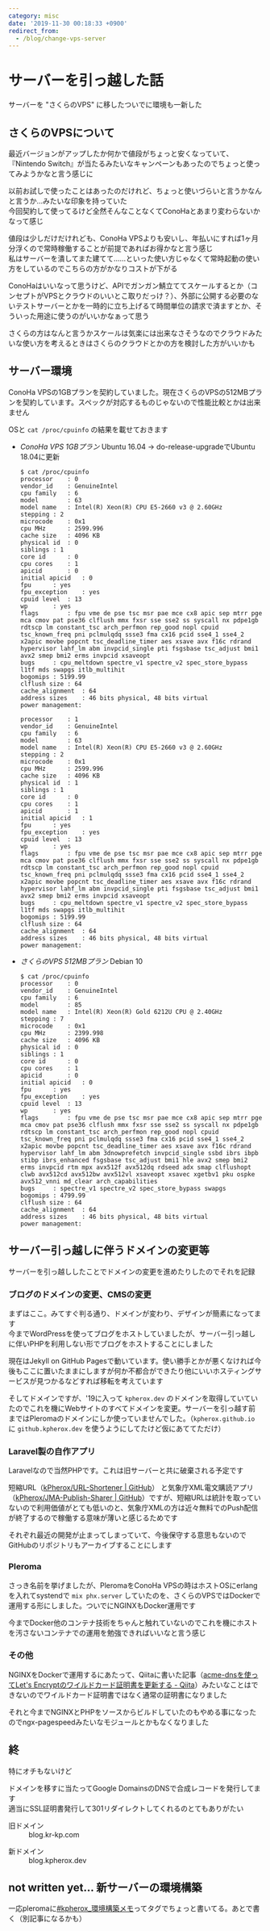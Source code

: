 ```yaml
---
category: misc
date: '2019-11-30 00:18:33 +0900'
redirect_from:
  - /blog/change-vps-server
---
```


# サーバーを引っ越した話

サーバーを "さくらのVPS" に移したついでに環境も一新した

<!--more-->


## さくらのVPSについて
最近バージョンがアップしたか何かで値段がちょっと安くなっていて、『Nintendo Switch』が当たるみたいなキャンペーンもあったのでちょっと使ってみようかなと言う感じに

以前お試しで使ったことはあったのだけれど、ちょっと使いづらいと言うかなんと言うか…みたいな印象を持っていた  
今回契約して使ってるけど全然そんなことなくてConoHaとあまり変わらないかなって感じ

値段は少しだけだけれども、ConoHa VPSよりも安いし、年払いにすれば1ヶ月分浮くので常時稼働することが前提であればお得かなと言う感じ  
私はサーバーを潰してまた建てて……といった使い方じゃなくて常時起動の使い方をしているのでこちらの方がかなりコストが下がる

ConoHaはいいなって思うけど、APIでガンガン鯖立ててスケールするとか（コンセプトがVPSとクラウドのいいとこ取りだっけ？）、外部に公開する必要のないテストサーバーとかを一時的に立ち上げるて時間単位の請求で済ますとか、そういった用途に使うのがいいかなぁって思う

さくらの方はなんと言うかスケールは気楽には出来なさそうなのでクラウドみたいな使い方を考えるときはさくらのクラウドとかの方を検討した方がいいかも

## サーバー環境
ConoHa VPSの1GBプランを契約していました。現在さくらのVPSの512MBプランを契約しています。スペックが対応するものじゃないので性能比較とかは出来ません

OSと `cat /proc/cpuinfo` の結果を載せておきます

- *ConoHa VPS 1GBプラン*
  Ubuntu 16.04 -> do-release-upgradeでUbuntu 18.04に更新
   ```console
   $ cat /proc/cpuinfo
   processor	: 0
   vendor_id	: GenuineIntel
   cpu family	: 6
   model		: 63
   model name	: Intel(R) Xeon(R) CPU E5-2660 v3 @ 2.60GHz
   stepping	: 2
   microcode	: 0x1
   cpu MHz		: 2599.996
   cache size	: 4096 KB
   physical id	: 0
   siblings	: 1
   core id		: 0
   cpu cores	: 1
   apicid		: 0
   initial apicid	: 0
   fpu		: yes
   fpu_exception	: yes
   cpuid level	: 13
   wp		: yes
   flags		: fpu vme de pse tsc msr pae mce cx8 apic sep mtrr pge mca cmov pat pse36 clflush mmx fxsr sse sse2 ss syscall nx pdpe1gb rdtscp lm constant_tsc arch_perfmon rep_good nopl cpuid tsc_known_freq pni pclmulqdq ssse3 fma cx16 pcid sse4_1 sse4_2 x2apic movbe popcnt tsc_deadline_timer aes xsave avx f16c rdrand hypervisor lahf_lm abm invpcid_single pti fsgsbase tsc_adjust bmi1 avx2 smep bmi2 erms invpcid xsaveopt
   bugs		: cpu_meltdown spectre_v1 spectre_v2 spec_store_bypass l1tf mds swapgs itlb_multihit
   bogomips	: 5199.99
   clflush size	: 64
   cache_alignment	: 64
   address sizes	: 46 bits physical, 48 bits virtual
   power management:

   processor	: 1
   vendor_id	: GenuineIntel
   cpu family	: 6
   model		: 63
   model name	: Intel(R) Xeon(R) CPU E5-2660 v3 @ 2.60GHz
   stepping	: 2
   microcode	: 0x1
   cpu MHz		: 2599.996
   cache size	: 4096 KB
   physical id	: 1
   siblings	: 1
   core id		: 0
   cpu cores	: 1
   apicid		: 1
   initial apicid	: 1
   fpu		: yes
   fpu_exception	: yes
   cpuid level	: 13
   wp		: yes
   flags		: fpu vme de pse tsc msr pae mce cx8 apic sep mtrr pge mca cmov pat pse36 clflush mmx fxsr sse sse2 ss syscall nx pdpe1gb rdtscp lm constant_tsc arch_perfmon rep_good nopl cpuid tsc_known_freq pni pclmulqdq ssse3 fma cx16 pcid sse4_1 sse4_2 x2apic movbe popcnt tsc_deadline_timer aes xsave avx f16c rdrand hypervisor lahf_lm abm invpcid_single pti fsgsbase tsc_adjust bmi1 avx2 smep bmi2 erms invpcid xsaveopt
   bugs		: cpu_meltdown spectre_v1 spectre_v2 spec_store_bypass l1tf mds swapgs itlb_multihit
   bogomips	: 5199.99
   clflush size	: 64
   cache_alignment	: 64
   address sizes	: 46 bits physical, 48 bits virtual
   power management:
   ```

- *さくらのVPS 512MBプラン*
  Debian 10
   ```console
   $ cat /proc/cpuinfo
   processor	: 0
   vendor_id	: GenuineIntel
   cpu family	: 6
   model		: 85
   model name	: Intel(R) Xeon(R) Gold 6212U CPU @ 2.40GHz
   stepping	: 7
   microcode	: 0x1
   cpu MHz		: 2399.998
   cache size	: 4096 KB
   physical id	: 0
   siblings	: 1
   core id		: 0
   cpu cores	: 1
   apicid		: 0
   initial apicid	: 0
   fpu		: yes
   fpu_exception	: yes
   cpuid level	: 13
   wp		: yes
   flags		: fpu vme de pse tsc msr pae mce cx8 apic sep mtrr pge mca cmov pat pse36 clflush mmx fxsr sse sse2 ss syscall nx pdpe1gb rdtscp lm constant_tsc arch_perfmon rep_good nopl cpuid tsc_known_freq pni pclmulqdq ssse3 fma cx16 pcid sse4_1 sse4_2 x2apic movbe popcnt tsc_deadline_timer aes xsave avx f16c rdrand hypervisor lahf_lm abm 3dnowprefetch invpcid_single ssbd ibrs ibpb stibp ibrs_enhanced fsgsbase tsc_adjust bmi1 hle avx2 smep bmi2 erms invpcid rtm mpx avx512f avx512dq rdseed adx smap clflushopt clwb avx512cd avx512bw avx512vl xsaveopt xsavec xgetbv1 pku ospke avx512_vnni md_clear arch_capabilities
   bugs		: spectre_v1 spectre_v2 spec_store_bypass swapgs
   bogomips	: 4799.99
   clflush size	: 64
   cache_alignment	: 64
   address sizes	: 46 bits physical, 48 bits virtual
   power management:
   ```

## サーバー引っ越しに伴うドメインの変更等
サーバーを引っ越ししたことでドメインの変更を進めたりしたのでそれを記録

### ブログのドメインの変更、CMSの変更
まずはここ。みてすぐ判る通り、ドメインが変わり、デザインが簡素になってます  
今までWordPressを使ってブログをホストしていましたが、サーバー引っ越しに伴いPHPを利用しない形でブログをホストすることにしました

現在はJekyll on GitHub Pagesで動いています。使い勝手とかが悪くなければ今後もここに置いたままにしますが何か不都合ができたり他にいいホスティングサービスが見つかるなどすれば移転を考えています

そしてドメインですが、'19に入って `kpherox.dev` のドメインを取得していていたのでこれを機にWebサイトのすべてドメインを変更。サーバーを引っ越す前まではPleromaのドメインにしか使っていませんでした。（`kpherox.github.io` に `github.kpherox.dev` を使うようにしてたけど仮にあててただけ）

### Laravel製の自作アプリ
Laravelなので当然PHPです。これは旧サーバーと共に破棄される予定です

短縮URL（[kPherox/URL-Shortener \| GitHub](https://github.com/kPherox/URL-Shortener)） と気象庁XML電文購読アプリ（[kPherox/JMA-Publish-Sharer \| GitHub](https://github.com/kPherox/JMA-Publish-Sharer)）ですが、短縮URLは統計を取っていないので利用価値がとても低いのと、気象庁XMLの方は近々無料でのPush配信が終了するので稼働する意味が薄いと感じるためです

それぞれ最近の開発が止まってしまっていて、今後保守する意思もないのでGitHubのリポジトリもアーカイブすることにします

### Pleroma
さっき名前を挙げましたが、PleromaをConoHa VPSの時はホストOSにerlangを入れてsystendで `mix phx.server` していたのを、さくらのVPSではDockerで運用する形にしました。ついでにNGINXもDocker運用です

今までDocker他のコンテナ技術をちゃんと触れていないのでこれを機にホストを汚さないコンテナでの運用を勉強できればいいなと言う感じ

### その他
NGINXをDockerで運用するにあたって、Qiitaに書いた記事（[acme-dnsを使ってLet's Encryptのワイルドカード証明書を更新する - Qiita](https://qiita.com/kPherox/items/77e97874e8b83d61b1cd)）みたいなことはできないのでワイルドカード証明書ではなく通常の証明書になりました

それと今までNGINXとPHPをソースからビルドしていたのもやめる事になったのでngx-pagespeedみたいなモジュールとかもなくなりました

## 終
特にオチもないけど

ドメインを移すに当たってGoogle DomainsのDNSで合成レコードを発行してます  
適当にSSL証明書発行して301リダイレクトしてくれるのとてもありがたい

<dl>
  <dt>旧ドメイン</dt>
  <dd>blog.kr-kp.com</dd>
</dl>
<dl>
  <dt>新ドメイン</dt>
  <dd>blog.kpherox.dev</dd>
</dl>

## not written yet... 新サーバーの環境構築
一応pleromaに[#kpherox_環境構築メモ](https://pl.kpherox.dev/tag/kpherox_環境構築メモ)ってタグでちょっと書いてる。あとで書く（別記事になるかも）

